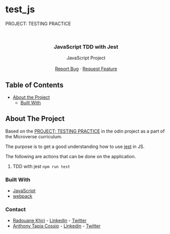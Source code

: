 # test_js
PROJECT: TESTING PRACTICE

<br>
<p align="center">
  <h3 align="center">JavaScript TDD with Jest</h3>

  <p align="center">
    JavaScript Project
    <br>
    <br>
    <a href="https://github.com/AnthonyTC89/test_js/issues">Report Bug</a>
    ·
    <a href="https://github.com/AnthonyTC89/test_js/issues">Request Feature</a>
  </p>
</p>


<!-- TABLE OF CONTENTS -->
## Table of Contents

* [About the Project](#about-the-project)
  * [Built With](#built-with)


<!-- ABOUT THE PROJECT -->
## About The Project

Based on the [PROJECT: TESTING PRACTICE](https://www.theodinproject.com/courses/javascript/lessons/testing-practice) in the odin project as a part of the Microverse curriculum.

The purpose is to get a good understanding how to use [jest](https://jestjs.io/) in JS.

The following are actions that can be done on the application.
  1. TDD with jest `npm run test`

### Built With
* [JavaScript](https://www.javascript.com/)
* [webpack](https://webpack.js.org/)


### Contact

* [Radouane Khiri](https://github.com/Redvanisation) - [Linkedin](https://www.linkedin.com/in/redvan/) - [Twitter](https://twitter.com/redvanisation)
* [Anthony Tapia Cossio](https://github.com/AnthonyTC89) - [Linkedin](linkedin.com/in/anthony-tapia-cossio) - [Twitter](https://twitter.com/ptonypTC)
